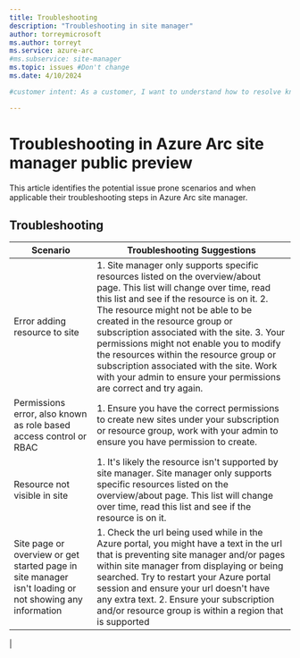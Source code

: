 ```yaml
---
title: Troubleshooting
description: "Troubleshooting in site manager"
author: torreymicrosoft
ms.author: torreyt
ms.service: azure-arc
#ms.subservice: site-manager
ms.topic: issues #Don't change
ms.date: 4/10/2024

#customer intent: As a customer, I want to understand how to resolve known issues I experience in site manager.

---
```


# Troubleshooting in Azure Arc site manager public preview

This article identifies the potential issue prone scenarios and when applicable their troubleshooting steps in Azure Arc site manager.  

## Troubleshooting

| Scenario | Troubleshooting Suggestions |
|---------|---------|
| Error adding resource to site | 1. Site manager only supports specific resources listed on the overview/about page. This list will change over time, read this list and see if the resource is on it. 2. The resource might not be able to be created in the resource group or subscription associated with the site. 3. Your permissions might not enable you to modify the resources within the resource group or subscription associated with the site. Work with your admin to ensure your permissions are correct and try again. | 
| Permissions error, also known as role based access control or RBAC | 1. Ensure you have the correct permissions to create new sites under your subscription or resource group, work with your admin to ensure you have permission to create. | 
| Resource not visible in site | 1. It's likely the resource isn't supported by site manager. Site manager only supports specific resources listed on the overview/about page. This list will change over time, read this list and see if the resource is on it. | 
| Site page or overview or get started page in site manager isn't loading or not showing any information |  1. Check the url being used while in the Azure portal, you might have a text in the url that is preventing site manager and/or pages within site manager from displaying or being searched. Try to restart your Azure portal session and ensure your url doesn't have any extra text. 2. Ensure your subscription and/or resource group is within a region that is supported 
| 

